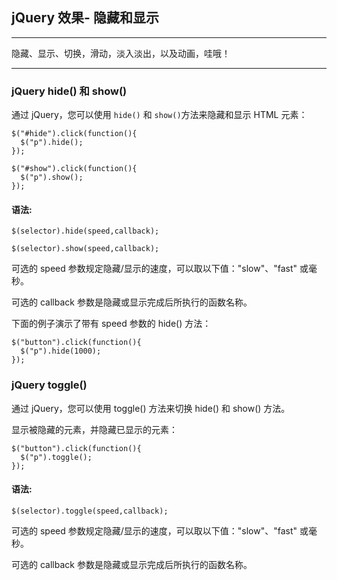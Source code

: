 ## jQuery 效果- 隐藏和显示

---

隐藏、显示、切换，滑动，淡入淡出，以及动画，哇哦！

---

### jQuery hide() 和 show()

通过 jQuery，您可以使用 `hide()` 和 `show()`方法来隐藏和显示 HTML 元素：
```jquery
$("#hide").click(function(){
  $("p").hide();
});
 
$("#show").click(function(){
  $("p").show();
});
```

#### 语法:

```jquery
$(selector).hide(speed,callback);

$(selector).show(speed,callback);
```

可选的 speed 参数规定隐藏/显示的速度，可以取以下值："slow"、"fast" 或毫秒。

可选的 callback 参数是隐藏或显示完成后所执行的函数名称。

下面的例子演示了带有 speed 参数的 hide() 方法：
```jquery
$("button").click(function(){
  $("p").hide(1000);
});
```

### jQuery toggle()

通过 jQuery，您可以使用 toggle() 方法来切换 hide() 和 show() 方法。

显示被隐藏的元素，并隐藏已显示的元素：
```jquery
$("button").click(function(){
  $("p").toggle();
});
```

#### 语法:

```jquery
$(selector).toggle(speed,callback);
```
可选的 speed 参数规定隐藏/显示的速度，可以取以下值："slow"、"fast" 或毫秒。

可选的 callback 参数是隐藏或显示完成后所执行的函数名称。